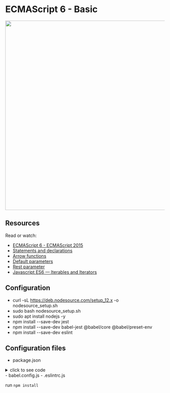 # ECMAScript 6 - Basic
<img src="https://media.sitepen.com/blog-images/2016/04/es6_symbols_header-1-1024x672.png" width="600px"/>

## Resources
Read or watch:

* [ECMAScript 6 - ECMAScript 2015]()
* [Statements and declarations]()
* [Arrow functions]()
* [Default parameters]()
* [Rest parameter]()
* [Javascript ES6 — Iterables and Iterators]()

## Configuration
- curl -sL https://deb.nodesource.com/setup_12.x -o nodesource_setup.sh
- sudo bash nodesource_setup.sh
- sudo apt install nodejs -y
- npm install --save-dev jest
- npm install --save-dev babel-jest @babel/core @babel/preset-env
- npm install --save-dev eslint

## Configuration files
- package.json
<details><summary>click to see code</summary>
{
  "scripts": {
    "lint": "./node_modules/.bin/eslint",
    "check-lint": "lint [0-9]*.js",
    "dev": "npx babel-node",
    "test": "jest",
    "full-test": "./node_modules/.bin/eslint [0-9]*.js && jest"
  },
  "devDependencies": {
    "@babel/core": "^7.6.0",
    "@babel/node": "^7.8.0",
    "@babel/preset-env": "^7.6.0",
    "eslint": "^6.4.0",
    "eslint-config-airbnb-base": "^14.0.0",
    "eslint-plugin-import": "^2.18.2",
    "eslint-plugin-jest": "^22.17.0",
    "jest": "^24.9.0"
  }
}
</details>
- babel.config.js
- .eslintrc.js

run `npm install`
